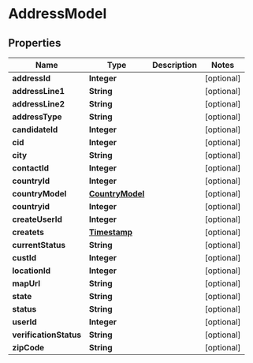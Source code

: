

# AddressModel


## Properties

| Name | Type | Description | Notes |
|------------ | ------------- | ------------- | -------------|
|**addressId** | **Integer** |  |  [optional] |
|**addressLine1** | **String** |  |  [optional] |
|**addressLine2** | **String** |  |  [optional] |
|**addressType** | **String** |  |  [optional] |
|**candidateId** | **Integer** |  |  [optional] |
|**cid** | **Integer** |  |  [optional] |
|**city** | **String** |  |  [optional] |
|**contactId** | **Integer** |  |  [optional] |
|**countryId** | **Integer** |  |  [optional] |
|**countryModel** | [**CountryModel**](CountryModel.md) |  |  [optional] |
|**countryid** | **Integer** |  |  [optional] |
|**createUserId** | **Integer** |  |  [optional] |
|**createts** | [**Timestamp**](Timestamp.md) |  |  [optional] |
|**currentStatus** | **String** |  |  [optional] |
|**custId** | **Integer** |  |  [optional] |
|**locationId** | **Integer** |  |  [optional] |
|**mapUrl** | **String** |  |  [optional] |
|**state** | **String** |  |  [optional] |
|**status** | **String** |  |  [optional] |
|**userId** | **Integer** |  |  [optional] |
|**verificationStatus** | **String** |  |  [optional] |
|**zipCode** | **String** |  |  [optional] |



